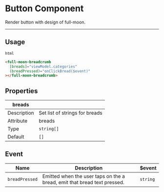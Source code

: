 # Button Component

Render button with design of full-moon.

---

## Usage

`html`

```html
<full-moon-breadcrumb
  [breads]="viewModel.categories"
  (breadPressed)="onClickBread($event)"
></full-moon-breadcrumb>
```

## Properties

| breads      |                                |
| ----------- | ------------------------------ |
| Description | Set list of strings for breads |
| Attribute   | breads                         |
| Type        | `string[]`                     |
| Default     | `[]`                           |

## Event

| Name           | Description                                                              | $event   |
| -------------- | ------------------------------------------------------------------------ | -------- |
| `breadPressed` | Emitted when the user taps on the a bread, emit that bread text pressed. | `string` |
